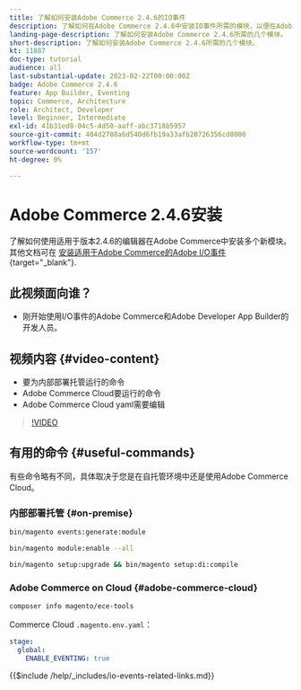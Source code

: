 ```yaml
---
title: 了解如何安装Adobe Commerce 2.4.6的IO事件
description: 了解如何在Adobe Commerce 2.4.6中安装IO事件所需的模块，以便在Adobe Developer App Builder中使用
landing-page-description: 了解如何安装Adobe Commerce 2.4.6所需的几个模块。
short-description: 了解如何安装Adobe Commerce 2.4.6所需的几个模块。
kt: 11887
doc-type: tutorial
audience: all
last-substantial-update: 2023-02-22T00:00:00Z
badge: Adobe Commerce 2.4.6
feature: App Builder, Eventing
topic: Commerce, Architecture
role: Architect, Developer
level: Beginner, Intermediate
exl-id: 41b31ed8-04c5-4d50-aaff-abc3718b5957
source-git-commit: 404d2708a6d540d6fb19a33afb20726356cd8000
workflow-type: tm+mt
source-wordcount: '157'
ht-degree: 0%

---
```


# Adobe Commerce 2.4.6安装

了解如何使用适用于版本2.4.6的编辑器在Adobe Commerce中安装多个新模块。其他文档可在 [安装适用于Adobe Commerce的Adobe I/O事件](https://developer.adobe.com/commerce/events/get-started/installation/){target="_blank"}.

## 此视频面向谁？

* 刚开始使用I/O事件的Adobe Commerce和Adobe Developer App Builder的开发人员。

## 视频内容 {#video-content}

* 要为内部部署托管运行的命令
* Adobe Commerce Cloud要运行的命令
* Adobe Commerce Cloud yaml需要编辑

>[!VIDEO](https://video.tv.adobe.com/v/3415795?quality=12&learn=on)

## 有用的命令 {#useful-commands}

有些命令略有不同，具体取决于您是在自托管环境中还是使用Adobe Commerce Cloud。

### 内部部署托管 {#on-premise}

```bash
bin/magento events:generate:module

bin/magento module:enable --all

bin/magento setup:upgrade && bin/magento setup:di:compile
```

### Adobe Commerce on Cloud {#adobe-commerce-cloud}

```bash
composer info magento/ece-tools
```

Commerce Cloud `.magento.env.yaml`：

```yaml
stage:
  global:
    ENABLE_EVENTING: true
```

{{$include /help/_includes/io-events-related-links.md}}
